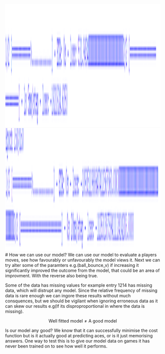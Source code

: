 <img src="https://github.com/hasanrahman2503/Tennis-Vis/blob/f23e33be15189ca8d15af555f829896e8ba8b2c6/Pictures/Generation1.png" width="800" height="400">
<img src="https://github.com/hasanrahman2503/Tennis-Vis/blob/0ace92b2dd8cfc7150f0e5f512e23e901ae3296b/Pictures/Generation150.png" width="800" height="400">
# How we can use our model?
We can use our model to evaluate a players moves, see how favourably or unfavourably the model views it. Next we can try alter some of the paramters e.g.(ball_bounce_v) if increasing it significantly improved the outcome from the model, that could be an area of improvment. With the reverse also being true.

Some of the data has missing values for example entry 1214 has missing data, which will distrupt any model. Since the relative frequency of missing data is rare enough we can ingore these results without much consquences, but we should be vigilant when ignoring erroneous data as it can skew our results e.g(If its disproproportional in where the data is missing).


$$\text{Well fitted model} \neq \text{A good model}$$

Is our model any good? We know that it can successfully minimise the cost function but is it actually good at predicting aces, or is it just memorising answers. One way to test this is to give our model data on games it has never been trained on to see how well it performs.
